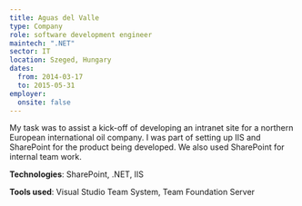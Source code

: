 ```yaml
---
title: Aguas del Valle
type: Company
role: software development engineer
maintech: ".NET"
sector: IT
location: Szeged, Hungary
dates:
  from: 2014-03-17
  to: 2015-05-31
employer:
  onsite: false
---
```


My task was to assist a kick-off of developing an intranet site for a northern European international oil company. I was part of setting up IIS and SharePoint for the product being developed. We also used SharePoint for internal team work.

**Technologies**: SharePoint, .NET, IIS

**Tools used**: Visual Studio Team System, Team Foundation Server
